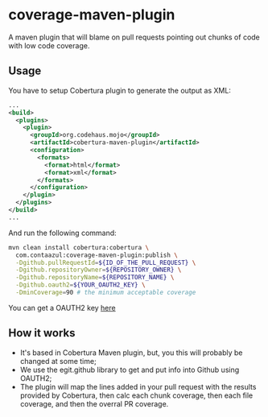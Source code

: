 coverage-maven-plugin
=====================

A maven plugin that will blame on pull requests pointing out
chunks of code with low code coverage.

## Usage

You have to setup Cobertura plugin to generate the output as XML:

```xml
...
<build>
  <plugins>
    <plugin>
      <groupId>org.codehaus.mojo</groupId>
      <artifactId>cobertura-maven-plugin</artifactId>
      <configuration>
        <formats>
          <format>html</format>
          <format>xml</format>
        </formats>
      </configuration>
    </plugin>
  </plugins>
</build>
...
```

And run the following command:

```bash
mvn clean install cobertura:cobertura \
  com.contaazul:coverage-maven-plugin:publish \
  -Dgithub.pullRequestId=${ID_OF_THE_PULL_REQUEST} \
  -Dgithub.repositoryOwner=${REPOSITORY_OWNER} \
  -Dgithub.repositoryName=${REPOSITORY_NAME} \
  -Dgithub.oauth2=${YOUR_OAUTH2_KEY} \
  -DminCoverage=90 # the minimum acceptable coverage
```

You can get a OAUTH2 key [here](https://github.com/settings/tokens/new)

## How it works

- It's based in Cobertura Maven plugin, but, you this will probably be changed
at some time;
- We use the egit.github library to get and put info into Github using OAUTH2;
- The plugin will map the lines added in your pull request with the results
provided by Cobertura, then calc each chunk coverage, then each file coverage,
and then the overral PR coverage.



